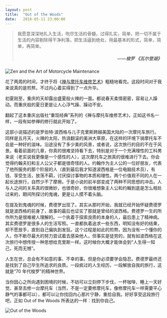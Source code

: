 ```yaml
---
layout: post
title:  "Out of the Woods"
date:   2016-05-11 23:00:00
---
```


> 我愿意深深地扎入生活，吮尽生活的骨髓，过得扎实，简单，把一切不属于生活的内容剔除得干净利落，把生活逼到绝处，用最基本的形式，简单，简单，再简单。
> <h5 style="text-align: right;">——梭罗 《瓦尔登湖》</h5>

![Zen and the Art of Motorcycle Maintenance][zen_front]

花了两周的时间，才终于将《[禅与摩托车维修艺术][zen]》粗糙地看完。这段时间对于我来说真的是煎熬，不过内心着实得到了一点升华。

初夏刚至，重庆的天却露出盛夏般火辣的一面。都说春天柔情密密，容易让人躁动。而重庆般的夏日更是让人心浮气躁、躁动不安。

翻起了这本重庆出版社“重现经典”系列的《禅与摩托车维修艺术》，正如这书名一样，一段有如参禅的修行就此开始了。

这部小说描述的是罗伯特·波西格与儿子克里斯跨越美国大陆的一次摩托车旅行。同样是五月天，火辣的太阳，热浪翻滚的美洲大草原，在这样的环境下骑摩托车不会是一种好的滋味。沿途没有了多少美的风景，或者说，这次旅行的目的不在于风景。看着前面的几章，你真的很难坚持看下去，特别是对于一个充满理性的工科男来说（老实说我更像是一个感性的人），这次摩托车之旅真的很难进行下去。你会觉得约翰夫妇和主人公父子都是很奇怪的人。约翰作为主人公的一位好朋友，代表了他所服务的那个阶层的人（直到最后我才知道波西格是一位电脑技术员），有钱、享受生活，放荡不羁，讨厌探讨事物的本质和理性。两个价值观不同的人在一起长途旅行，自然少不了摩擦。于是小说的前半部变成了两种不同思想的冲击。人与人之间的关系真的很微妙，也很奇妙，你很难想象主人公和约翰到底是怎么相处过来的，期间所探讨的鬼魂，更是让人摸不着头脑。

在提及到鬼魂的时候，费德罗出现了。其实从那时开始，我就已经开始怀疑费德罗就是波西格的前身了，故事的最后也证实了那就是曾经的波西格。费德罗一生的所作所为是很难被人理解的。一个执着于探索良质的本身的人，最后患上了精神病。其实费德罗是很多人的生活写照。一直都执着追求一些东西，明知没有好的结果，却不愿放手，直到自己偏执到发狂。这个过程是如此的煎熬，因为没有一个懂你的人，你不断尽最大的努力尝试着去感染他人，但事实是徒劳的，就有如波西格在这次旅行中想传授一种思想给克里斯一样。这时候你大概才能体会到“人生得一知己，死而无憾”。

人生在世，总会有不如意的事、不幸的事。但是你必须要学会隐忍。费德罗最终还是找到了自己毕生所追求的良质。一段疯过的人生经历，一段解放自我的旅行，这就是“70 年代梭罗”的精神世界。

当你因心之所向遇到困境的时候，不妨可以立刻停下步伐，一杯咖啡、睡上一天好觉、甚至去修一台摩托车（当然，不是一定要修摩托车，像修摩托车一样需要平心静气的事都可以），都可以让你找回内心那片宁静，重拾自我。好好享受这段旅行吧，正如 Out of the Woods 所表达的一样：找到你自己。

![Out of the Woods][out_of_the_woods]

[zen]: https://book.douban.com/subject/6811366/
[zen_front]: http://tvvomomo.github.io/images/zen.jpeg
[out_of_the_woods]: https://upload.wikimedia.org/wikipedia/en/f/f1/Taylor_Swift_-_Out_of_the_Woods.png
